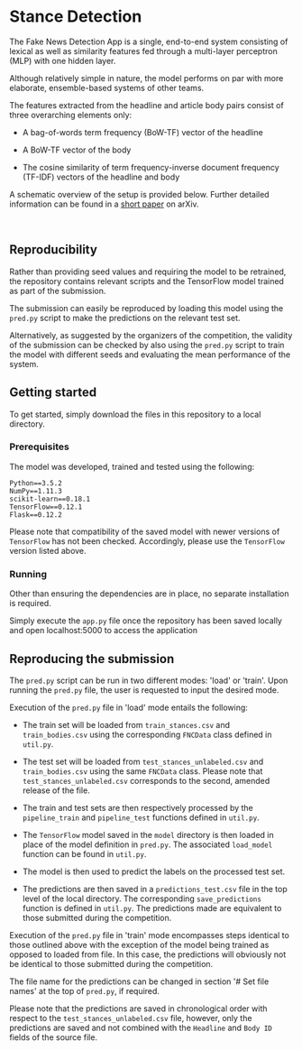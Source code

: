 Stance Detection
================

The Fake News Detection App is a single, end-to-end system consisting of lexical
as well as similarity features fed through a multi-layer perceptron (MLP) with
one hidden layer.

Although relatively simple in nature, the model performs on par with more
elaborate, ensemble-based systems of other teams.

The features extracted from the headline and article body pairs consist of three
overarching elements only:

-   A bag-of-words term frequency (BoW-TF) vector of the headline

-   A BoW-TF vector of the body

-   The cosine similarity of term frequency-inverse document frequency (TF-IDF)
    vectors of the headline and body

A schematic overview of the setup is provided below. Further detailed
information can be found in a [short paper](http://arxiv.org/abs/1707.03264) on
arXiv.

 

Reproducibility
---------------

Rather than providing seed values and requiring the model to be retrained, the
repository contains relevant scripts and the TensorFlow model trained as part of
the submission.

The submission can easily be reproduced by loading this model using the
`pred.py` script to make the predictions on the relevant test set.

Alternatively, as suggested by the organizers of the competition, the validity
of the submission can be checked by also using the `pred.py` script to train the
model with different seeds and evaluating the mean performance of the system.

Getting started
---------------

To get started, simply download the files in this repository to a local
directory.

### Prerequisites

The model was developed, trained and tested using the following:

~~~~~~~~~~~~~~~~~~~~~~~~~~~~~~~~~~~~~~~~~~~~~~~~~~~~~~~~~~~~~~~~~~~~~~~~~~~~~~~~
Python==3.5.2
NumPy==1.11.3
scikit-learn==0.18.1
TensorFlow==0.12.1
Flask==0.12.2
~~~~~~~~~~~~~~~~~~~~~~~~~~~~~~~~~~~~~~~~~~~~~~~~~~~~~~~~~~~~~~~~~~~~~~~~~~~~~~~~

Please note that compatibility of the saved model with newer versions of
`TensorFlow` has not been checked. Accordingly, please use the `TensorFlow`
version listed above.

### Running

Other than ensuring the dependencies are in place, no separate installation is
required.

Simply execute the `app.py` file once the repository has been saved locally and
open localhost:5000 to access the application

Reproducing the submission
--------------------------

The `pred.py` script can be run in two different modes: 'load' or 'train'. Upon
running the `pred.py` file, the user is requested to input the desired mode.

Execution of the `pred.py` file in 'load' mode entails the following:

-   The train set will be loaded from `train_stances.csv` and `train_bodies.csv`
    using the corresponding `FNCData` class defined in `util.py`.

-   The test set will be loaded from `test_stances_unlabeled.csv` and
    `train_bodies.csv` using the same `FNCData` class. Please note that
    `test_stances_unlabeled.csv` corresponds to the second, amended release of
    the file.

-   The train and test sets are then respectively processed by the
    `pipeline_train` and `pipeline_test` functions defined in `util.py`.

-   The `TensorFlow` model saved in the `model` directory is then loaded in
    place of the model definition in `pred.py`. The associated `load_model`
    function can be found in `util.py`.

-   The model is then used to predict the labels on the processed test set.

-   The predictions are then saved in a `predictions_test.csv` file in the top
    level of the local directory. The corresponding `save_predictions` function
    is defined in `util.py`. The predictions made are equivalent to those
    submitted during the competition.

Execution of the `pred.py` file in 'train' mode encompasses steps identical to
those outlined above with the exception of the model being trained as opposed to
loaded from file. In this case, the predictions will obviously not be identical
to those submitted during the competition.

The file name for the predictions can be changed in section '\# Set file names'
at the top of `pred.py`, if required.

Please note that the predictions are saved in chronological order with respect
to the `test_stances_unlabeled.csv` file, however, only the predictions are
saved and not combined with the `Headline` and `Body ID` fields of the source
file.
